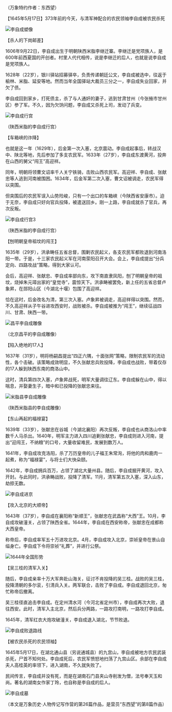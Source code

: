 （万象特约作者：东西望）

【1645年5月17日】373年前的今天，与清军神配合的农民领袖李自成被农民杀死

![李自成塑像](李自成塑像.jpg)

【杀人的下岗邮差】

1606年9月22日，李自成出生于明朝陕西米脂李继迁寨。李继迁是党项族人，是600年前西夏国的开创者。村里人代代相传，说是李继迁的后人，也就是说李自成是党项族人。

1628年（22岁），银川驿站招募驿卒，负责传递朝廷公文，李自成被选中，往返于榆林、米脂、延安等地。然而当年全国驿站大裁员三分之一，李自成失业回家，并欠了债。

李自成回到家乡，打死债主，杀了与人通奸的妻子，逃到甘肃甘州（今张掖市甘州区）参了军。不久，因为欠饷问题，李自成又杀死上司，发动了兵变。

![李自成行宫](李自成行宫.jpg)

（陕西米脂的李自成行宫）

【车箱峡的诈降】

也就是这一年（1629年），后金第一次入塞，北京震动。李自成起事后，转战汉中、陕北等地，先后参加了多支农民军。1633年（27岁），李自成东渡黄河，投奔在山西的舅父“闯王”高迎祥。

同年，明朝将领曹文诏率千人关宁铁骑，击败山西农民军。高迎祥、李自成、张献忠等人逃到河南被围困。1634年，后金军第二次入塞，曹文诏被调走，农民军得以突围。

但突围后的农民军误入山势险峻，只有一个出口的车箱峡（今陕西省安康市）。迫于无奈，李自成只好向官兵投降，被遣送回乡。刚一上路，李自成就杀了官兵，再次反叛。

![李自成行宫3](李自成行宫3.jpg)

（陕西米脂的李自成行宫）

【刨明朝皇帝祖坟的闯王】

1635年（29岁），洪承畴任五省总督，围剿农民起义，各支农民军都败退到河南洛阳一带。于是，十三家农民起义军在河南荥阳召开大会。会上，李自成提出“分兵定向、四路攻战”策略，得到大家认可。

会后，高迎祥、张献忠、李自成率部向东，攻下南直隶凤阳，刨了明朝皇帝的祖坟，烧掉朱元璋出家的“皇觉寺”，震惊天下。洪承畴被罢免，新上任的五省总督卢象昇，在郧阳山区（今湖北十堰）包围了高迎祥。

恰在这时，后金改名为清，第三次入塞。卢象昇被调走，高迎祥得以突围。然而，不久高迎祥从子午谷进攻西安时，战败被杀。李自成被推为“闯王”，继续征战四川、甘肃、陕西一带。

![昌平李自成雕像](昌平李自成雕像.jpg)

（北京昌平的李自成雕像）

【陷入绝地的17人】

1637年（31岁），明将杨嗣昌提出“四正六隅，十面张网”策略，限制农民军的流动性，各个击破。该策略成效明显，不久张献忠兵败投降，李自成也战败，带着仅存的17人躲到陕西东南的商洛山中。

这时，清兵第四次入塞，卢象昇战死，明军大量调往辽东。李自成躲在山中，得以喘息，并娶妻生子，暗中和已投降的张献忠来往。

![米脂县李自成雕像](米脂县李自成雕像.jpg)

（陕西米脂县的李自成雕像）

【东山再起的福禄宴】

1639年（33岁），张献忠在谷城（今湖北襄阳）再次反叛，李自成也从商洛山中率数千人马杀出。1640年，明军主力进入四川追剿张献忠，李自成则进入河南，提出“迎闯王，不纳粮”的口号，大量收留难民，发展到数万人。

1641年，李自成攻克洛阳，杀了万历皇帝的儿子福王朱常洵，将他的肉和鹿肉一起煮，称为“福禄宴”，与将士们大快朵颐。

1642年，李自成拥兵百万，占领了湖北大量州县。随后，李自成掘开黄河，攻入开封。与此同时，洪承畴战败，投降了清军。11月，清军第五次入塞，深入山东，劫掠无数。

![李自成进京](李自成进京.jpg)

【攻入北京的大顺帝】

1643年（37岁），李自成在襄阳称“新顺王”，张献忠在武昌称“大西”王。10月，李自成攻破潼关，占领了陕西全省。1644年，李自成在西安称帝，张献忠在成都称大西皇帝。

称帝后，李自成率军五十万进攻北京。4月，李自成攻入北京，崇祯皇帝在景山自缢身亡。李自成下令将崇祯“礼葬”，并进行公祭。

![1644年全国形势](1644年全国形势.jpg)

【吴三桂的清军入关】

随后，李自成亲率十万大军奔赴山海关，征讨不肯投降的吴三桂。战败的吴三桂，投降清朝的多尔衮，引清兵入关。两军联合，击败了李自成。李自成退回北京，匆忙称帝后撤离。

吴三桂径直追击李自成。在定州清水河（今河北省定州市），李自成再次大败，退往西安。此时，清军入主北京，然后兵分两路，一路攻打南明，一路攻打李自成。

1645年，清军红衣大炮攻破潼关，李自成退入湖北，节节败退。

![李自成败退路线](李自成败退路线.jpg)

【被农民杀死的农民领袖】

1645年5月17日，在湖北通山县（另说通城县）的九宫山，李自成被地方农民武装杀死，尸首不知何处。李自成死后，农民军愤怒地扫荡了九宫山区。余部在李自成夫人高桂英的率领下，进入湖南，不久就失败了。

民间传言，李自成并没有死，而是在湖南石门县夹山寺削发为僧，法号奉天玉和尚。著名的湖南女作家丁玲，也自称是李自成的后人。

![李自成墓](李自成墓.jpg)

（本文是万象历史·人物传记写作营的第26篇作品，是营员“东西望”的第8篇作品）

